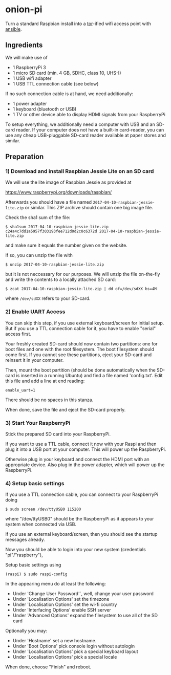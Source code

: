 # onion-pi
Turn a standard Raspbian install into a [tor](https://torproject.org)-ified
wifi access point with [ansible](https://www.ansible.com/).


## Ingredients

We will make use of

* 1 RaspberryPi 3
* 1 micro SD card (min. 4 GB, SDHC, class 10, UHS-I)
* 1 USB wifi adapter
* 1 USB TTL connection cable (see below)

If no such connection cable is at hand, we need additionally:

* 1 power adapter
* 1 keyboard (bluetooth or USB)
* 1 TV or other device able to display HDMI signals from your RaspberryPi

To setup everything, we additionally need a computer with USB and an SD-card
reader. If your computer does not have a built-in card-reader, you can use any
cheap USB-pluggable SD-card reader available at paper stores and similar.


## Preparation

### 1) Download and install Raspbian Jessie Lite on an SD card

We will use the lite image of Raspbian Jessie as provided at

  https://www.raspberrypi.org/downloads/raspbian/

Afterwards you should have a file named ``2017-04-10-raspbian-jessie-lite.zip``
or similar. This ZIP archive should contain one big image file.

Check the sha1 sum of the file:

    $ sha1sum 2017-04-10-raspbian-jessie-lite.zip
    c24a4c7dd1a5957f303193fee712d0d2c0c6372d 2017-04-10-raspbian-jessie-lite.zip

and make sure it equals the number given on the website.

If so, you can unzip the file with

    $ unzip 2017-04-10-raspbian-jessie-lite.zip

but it is not neccessary for our purposes. We will unzip the file on-the-fly
and write the contents to a locally attached SD card:

    $ zcat 2017-04-10-raspbian-jessie-lite.zip | dd of=/dev/sdXX bs=4M

where ``/dev/sdXX`` refers to your SD-card.


### 2) Enable UART Access

You can skip this step, if you use external keyboard/screen for initial setup.
But if you use a TTL connection cable for it, you have to enable "serial"
access first.

Your freshly created SD-card should now contain two partitions: one for boot
files and one with the root filesystem. The boot filesystem should come first.
If you cannot see these partitions, eject your SD-card and reinsert it in your
computer.

Then, mount the boot partition (should be done automatically when the SD-card
is inserted in a running Ubuntu) and find a file named 'config.txt'. Edit this
file and add a line at end reading:

    enable_uart=1

There should be no spaces in this stanza.

When done, save the file and eject the SD-card properly.


### 3) Start Your RaspberryPi

Stick the prepared SD card into your RaspberryPi.

If you want to use a TTL cable, connect it now with your Raspi and then plug it
into a USB port at your computer. This will power up the RaspberryPi.

Otherwise plug in your keyboard and connect the HDMI port with an appropriate
device. Also plug in the power adapter, which will power up the RaspberryPi.


### 4) Setup basic settings

If you use a TTL connection cable, you can connect to your RaspberryPi doing

    $ sudo screen /dev/ttyUSB0 115200

where "/dev/ttyUSB0" should be the RaspberryPi as it appears to your system
when connected via USB.

If you use an external keyboard/screen, then you should see the startup
messages already.

Now you should be able to login into your new system (credentials
"pi"/"raspberry"),

Setup basic settings using

    (raspi) $ sudo raspi-config

In the appearing menu do at least the following:

- Under 'Change User Password'`, well, change your user password
- Under 'Localisation Options' set the timezone
- Under 'Localisation Options' set the wi-fi country
- Under 'Interfacing Options' enable SSH server
- Under 'Advanced Options' expand the filesystem to use all of the SD card

Optionally you may:

- Under 'Hostname' set a new hostname.
- Under 'Boot Options' pick console login without autologin
- Under 'Localisation Options' pick a special keyboard layout
- Under 'Localisation Options' pick a special locale

When done, choose "Finish" and reboot.


